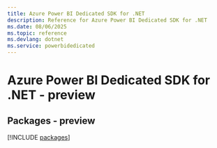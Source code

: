 ```yaml
---
title: Azure Power BI Dedicated SDK for .NET
description: Reference for Azure Power BI Dedicated SDK for .NET
ms.date: 08/06/2025
ms.topic: reference
ms.devlang: dotnet
ms.service: powerbidedicated
---
```

# Azure Power BI Dedicated SDK for .NET - preview
## Packages - preview
[!INCLUDE [packages](power-bi-dedicated-index.md)]